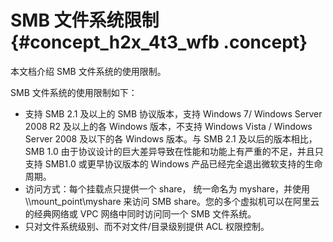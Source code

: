 # SMB 文件系统限制 {#concept_h2x_4t3_wfb .concept}

本文档介绍 SMB 文件系统的使用限制。

SMB 文件系统的使用限制如下：

-   支持 SMB 2.1 及以上的 SMB 协议版本，支持 Windows 7/ Windows Server 2008 R2 及以上的各 Windows 版本，不支持 Windows Vista / Windows Server 2008 及以下的各 Windows 版本。与 SMB 2.1 及以后的版本相比，SMB 1.0 由于协议设计的巨大差异导致在性能和功能上有严重的不足，并且只支持 SMB1.0 或更早协议版本的 Windows 产品已经完全退出微软支持的生命周期。
-   访问方式：每个挂载点只提供一个 share， 统一命名为 myshare，并使用 \\\\mount\_point\\myshare 来访问 SMB share。您的多个虚拟机可以在阿里云的经典网络或 VPC 网络中同时访问同一个 SMB 文件系统。
-   只对文件系统级别、而不对文件/目录级别提供 ACL 权限控制。

